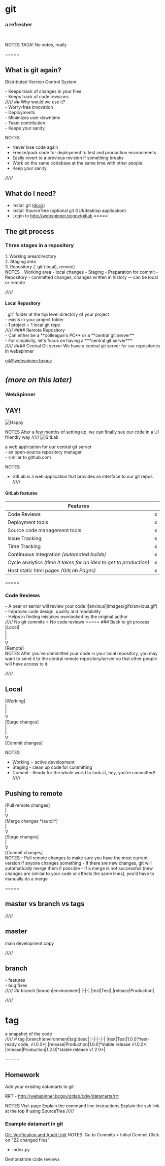 # git
### a refresher

<br />

NOTES
TADA! No notes, really

=====
## What is git again?
Distributed Version Control System
<div class="fragment">- Keeps track of changes in your files</div>
<div class="fragment">- Keeps track of code revisions</div>
/////
## Why would we use it?
<div class="fragment">- Worry-free innovation</div>
<div class="fragment">- Deployments</div>
<div class="fragment">- Minimizes user downtime</div>
<div class="fragment">- Team contribution</div>
<div class="fragment">- Keeps your sanity</div>

NOTES
- Never lose code again
- Freeze/pack code for deployment to test and production environments
- Easily revert to a previous revision if something breaks
- Work on the same codebase at the same time with other people
- Keep  your sanity


/////
## What do I need?
- Install git ([docs](http://webspinner.bcgov/gitbooks))
- Install SourceTree (optional git GUI/desktop application)
- Login to http://webspinner.bcgov/gitlab
=====
## The git process
### Three stages in a repository
<div class="fragment">1. Working area/directory</div>
<div class="fragment">2. Staging area</div>
<div class="fragment">3. Repository (`.git`(local), remote)</div>
NOTES
- Working area - local changes
- Staging - Preparation for commit
- Repository - committed changes, changes written in history
-- can be local or remote

/////
#### Local Repository
<div class="fragment">`.git` folder at the top level directory of your project</div>
<div class="fragment">- exists in your project folder</div>
<div class="fragment">- 1 project = 1 local git repo</div>
/////
#### Remote Repository
<div class="fragment">- Can either be a **colleague's PC** or a **central git server**</div>
<div class="fragment">- For simplicity, let's focus on having a ***central git server***</div>
/////
#### Central Git server
We have a central git server for our repositories in webspinner

<br />

git@webspinner.bcgov

<small>*(more on this later)*</small>
=====
### WebSpinner
## YAY!
![Happy](images/gifs/happy.gif)<!-- .element height="25%" width="25%" -->

NOTES
After a few months of setting up, we can finally see our code in a UI friendly way
/////
![GitLab](images/stacked_wm_no_bg.png)<!-- .element height="25%" width="25%" -->
<div class="fragment">a web application for our central git server</div>
<div class="fragment">- an open-source repository manager</div>
<div class="fragment">- similar to github.com</div>

NOTES
- GitLab is a web application that provides an interface to our git repos
/////
#### GitLab features
|Features||
|--|--|
|Code Reviews|x|
|Deployment tools|x|
|Source code management tools|x|
|Issue Tracking|x|
|Time Tracking|x|
|Continuous Integration *(automated builds)*|x|
|Cycle analytics *(time it takes for an idea to get to production)*|x|
|Host static html pages *(GitLab Pages)*|x|


=====
### Code Reviews
<div class="fragment">- A peer or senior will review your code
![anxious](images/gifs/anxious.gif)<!-- .element height="50%" width="50%" -->
</div>
<div class="fragment">- Improves code design, quality and readability</div>

<div class="fragment">- Helps in finding mistakes overlooked by the original author</div>
/////
 No git commits = No code reviews
=====
### Back to git process
<div class="fragment">[Local]</div>
<div class="fragment">
|<br />
|<br />
V
</div>
<div class="fragment">[Remote]</div>
NOTES
After you've committed your code in your local repository, you may want to send it to the central remote repository/server so that other people will have access to it.

/////
## Local
<div class="fragment">[Working]</div>
<div class="fragment">
|<br />
|<br />
V
</div>
<div class="fragment">[Stage changes]</div>
<div class="fragment">
|<br />
|<br />
V
</div>
<div class="fragment">[Commit changes]</div>

NOTES
- Working = active development
- Staging - clean up code for committing
- Commit - Ready for the whole world to look at, hey, you're committed!
/////
## Pushing to remote
<div class="fragment">[Pull remote changes]</div>
<div class="fragment">
|<br />
V
</div>
<div class="fragment">[Merge changes *(auto)*]</div>
<div class="fragment">
|<br />
V
</div>
<div class="fragment">[Stage changes]</div>
<div class="fragment">
|<br />
V
</div>
<div class="fragment">[Commit changes]</div>
NOTES
- Pull remote changes to make sure you have the most current version if anyone changes something
- If there are new changes, git will automatically merge them if possible
- If a merge is not successfull (new changes are similar to your code or affects the same lines), you'd have to manually do a merge

=====
## **master** vs **branch** vs **tags**
/////
## master
main development copy

/////
## branch
<div class="fragment">- features</div>
<div class="fragment">- bug fixes</div>
/////
## branch
|branch|environment|
|-|-|
|test|Test|
|release|Production|

/////
# tag
<div class="fragment">a snapshot of the code</div>
/////
# tag
|branch|environment|tag|desc|
|-|-|-|-|
|test|Test|1.0.0|*test-ready code, v1.0.0*|
|release|Production|1.0.0|*stable release v1.0.0*|
|release|Production|1.2.0|*stable release v1.2.0*|



=====
## Homework
Add your existing datamarts to git

RRT -
http://webspinner.bcgov/gitlab/cdw/datamarts/rrt

NOTES
Visit page
Explain the command line instructions
Explain the ssh link at the top if using SourceTree
/////
### Example datamart in git

[Git: Verification and Audit Unit](http://webspinner.bcgov/gitlab/cdw/datamarts/vau)
NOTES:
Go to Commits > Initial Commit
Click on "22 changed files"
- index.py

Demonstrate code reviews
